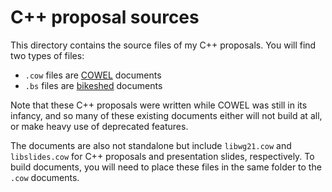 # C++ proposal sources

This directory contains the source files of my C++ proposals.
You will find two types of files:

- `.cow` files are [COWEL][cowel] documents
- `.bs` files are [bikeshed] documents

Note that these C++ proposals were written while COWEL was still in its infancy,
and so many of these existing documents either will not build at all,
or make heavy use of deprecated features.

The documents are also not standalone but include `libwg21.cow` and `libslides.cow`
for C++ proposals and presentation slides, respectively.
To build documents, you will need to place these files in the same folder
to the `.cow` documents.

[cowel]: https://cowel.org/
[bikeshed]: https://speced.github.io/bikeshed/
